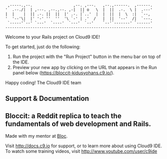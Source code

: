 
     ,-----.,--.                  ,--. ,---.   ,--.,------.  ,------.
    '  .--./|  | ,---. ,--.,--. ,-|  || o   \  |  ||  .-.  \ |  .---'
    |  |    |  || .-. ||  ||  |' .-. |`..'  |  |  ||  |  \  :|  `--, 
    '  '--'\|  |' '-' ''  ''  '\ `-' | .'  /   |  ||  '--'  /|  `---.
     `-----'`--' `---'  `----'  `---'  `--'    `--'`-------' `------'
    ----------------------------------------------------------------- 


Welcome to your Rails project on Cloud9 IDE!

To get started, just do the following:

1. Run the project with the "Run Project" button in the menu bar on top of the IDE.
2. Preview your new app by clicking on the URL that appears in the Run panel below (https://bloccit-kidusyohans.c9.io/).

Happy coding!
The Cloud9 IDE team


## Support & Documentation

## Bloccit: a Reddit replica to teach the fundamentals of web development and Rails.
  
Made with my mentor at [Bloc](http://bloc.io).


Visit http://docs.c9.io for support, or to learn more about using Cloud9 IDE. 
To watch some training videos, visit http://www.youtube.com/user/c9ide
